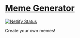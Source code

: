 # [Meme Generator](https://react-m3m3-generator.netlify.app/)

[![Netlify Status](https://api.netlify.com/api/v1/badges/a67d2bcc-535f-42e5-9e5c-3eea127cc03c/deploy-status)](https://app.netlify.com/sites/unique-lokum-06a4f7/deploys)

Create your own memes!
